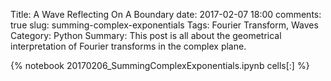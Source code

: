 ﻿Title: A Wave Reflecting On A Boundary
date: 2017-02-07 18:00
comments: true
slug: summing-complex-exponentials
Tags: Fourier Transform, Waves
Category: Python
Summary: This post is all about the geometrical interpretation of Fourier transforms in the complex plane.

{% notebook 20170206_SummingComplexExponentials.ipynb cells[:] %}
